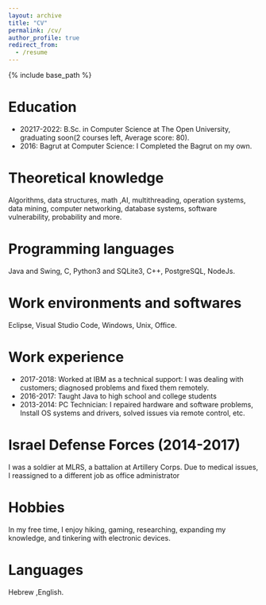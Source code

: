 ```yaml
---
layout: archive
title: "CV"
permalink: /cv/
author_profile: true
redirect_from:
  - /resume
---
```


{% include base_path %}

Education
======
* 20217-2022: B.Sc. in Computer Science at The Open University, graduating soon(2 courses
left, Average score: 80).
* 2016: Bagrut at Computer Science: I Completed the Bagrut on my own.

Theoretical knowledge
======
Algorithms, data structures, math ,AI, multithreading, operation systems, data mining, computer
networking, database systems, software vulnerability, probability and more.

Programming languages
======
Java and Swing, C, Python3 and SQLite3, C++, PostgreSQL, NodeJs.
  
Work environments and softwares
======
Eclipse, Visual Studio Code, Windows, Unix, Office.

Work experience
======
* 2017-2018: Worked at IBM as a technical support: I was dealing with customers; diagnosed
problems and fixed them remotely.
* 2016-2017: Taught Java to high school and college students
* 2013-2014: PC Technician: I repaired hardware and software problems, Install OS systems
and drivers, solved issues via remote control, etc.
  
Israel Defense Forces (2014-2017)
======
I was a soldier at MLRS, a battalion at Artillery Corps. Due to medical issues, I reassigned to a
different job as office administrator
  
Hobbies
======
In my free time, I enjoy hiking, gaming, researching, expanding my knowledge, and tinkering with
electronic devices.
  
Languages
======
Hebrew ,English.
